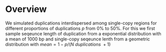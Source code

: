 # Overview

We simulated duplications interdispersed among single-copy regions for different proportions of duplications $p$ from 0% to 50%. For this we first sample seqeunce length of duplication from a exponential distribution with a mean of 1000 bp and single-copy seqeunce lenth from a geometric distribution with $mean = 1-p/(N~duplications~ +1 )$
